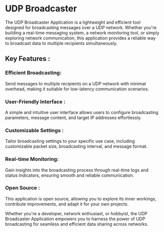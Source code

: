 # UDP Broadcaster             

The UDP Broadcaster Application is a lightweight and efficient tool designed for broadcasting messages over a UDP network. Whether you're building a real-time messaging system, a network monitoring tool, or simply exploring network communication, this application provides a reliable way to broadcast data to multiple recipients simultaneously.

## Key Features :   
   
### Efficient Broadcasting: 
Send messages to multiple recipients on a UDP network with minimal overhead, making it suitable for low-latency communication scenarios.

### User-Friendly Interface : 
A simple and intuitive user interface allows users to configure broadcasting parameters, message content, and target IP addresses effortlessly.

### Customizable Settings : 
Tailor broadcasting settings to your specific use case, including customizable packet size, broadcasting interval, and message format.

### Real-time Monitoring: 
Gain insights into the broadcasting process through real-time logs and status indicators, ensuring smooth and reliable communication.

### Open Source : 
This application is open source, allowing you to explore its inner workings, contribute improvements, and adapt it for your own projects.

Whether you're a developer, network enthusiast, or hobbyist, the UDP Broadcaster Application empowers you to harness the power of UDP broadcasting for seamless and efficient data sharing across networks.

